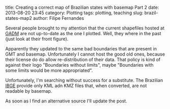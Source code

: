 title: Creating a correct map of Brazilian states with basemap Part 2
date:  2013-08-20 23:45
category: Plotting
tags: plotting, teaching
slug: brazil-states-map2
author: Filipe Fernandes

Several people brought to my attention that the current shapefiles hosted at
[GADM](http://www.gadm.org/) are not up-to-date as the one I plotted.  Well,
they where in the past (just look at their front figure).

Apparently they updated to the same bad boundaries that are present in GMT
and basemap.  Unfortunately I cannot host the good old ones, because their
license do do allow re-distribution of their data.  That policy is kind of
against their logo "Boundaries without limits", maybe "Boundaries with some
limits would be more appropriated".

Unfortunately, I'm searching without success for a substitute.  The Brazilian
[IBGE](http://www.ibge.gov.br/english/) provide only KML adn KMZ files that,
when converted, are not readable by basemap.

As soon as I find an alternative source I'll update the post.

